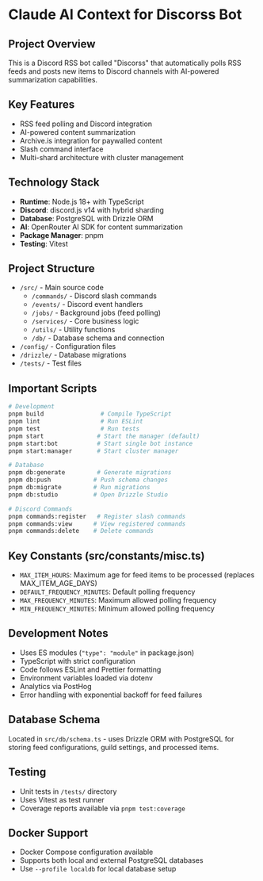 # Claude AI Context for Discorss Bot

## Project Overview
This is a Discord RSS bot called "Discorss" that automatically polls RSS feeds and posts new items to Discord channels with AI-powered summarization capabilities.

## Key Features
- RSS feed polling and Discord integration
- AI-powered content summarization  
- Archive.is integration for paywalled content
- Slash command interface
- Multi-shard architecture with cluster management

## Technology Stack
- **Runtime**: Node.js 18+ with TypeScript
- **Discord**: discord.js v14 with hybrid sharding
- **Database**: PostgreSQL with Drizzle ORM
- **AI**: OpenRouter AI SDK for content summarization
- **Package Manager**: pnpm
- **Testing**: Vitest

## Project Structure
- `/src/` - Main source code
  - `/commands/` - Discord slash commands
  - `/events/` - Discord event handlers  
  - `/jobs/` - Background jobs (feed polling)
  - `/services/` - Core business logic
  - `/utils/` - Utility functions
  - `/db/` - Database schema and connection
- `/config/` - Configuration files
- `/drizzle/` - Database migrations
- `/tests/` - Test files

## Important Scripts
```bash
# Development
pnpm build                # Compile TypeScript
pnpm lint                 # Run ESLint
pnpm test                 # Run tests
pnpm start               # Start the manager (default)
pnpm start:bot           # Start single bot instance
pnpm start:manager       # Start cluster manager

# Database
pnpm db:generate         # Generate migrations
pnpm db:push            # Push schema changes
pnpm db:migrate         # Run migrations
pnpm db:studio          # Open Drizzle Studio

# Discord Commands
pnpm commands:register   # Register slash commands
pnpm commands:view      # View registered commands
pnpm commands:delete    # Delete commands
```

## Key Constants (src/constants/misc.ts)
- `MAX_ITEM_HOURS`: Maximum age for feed items to be processed (replaces MAX_ITEM_AGE_DAYS)
- `DEFAULT_FREQUENCY_MINUTES`: Default polling frequency
- `MAX_FREQUENCY_MINUTES`: Maximum allowed polling frequency
- `MIN_FREQUENCY_MINUTES`: Minimum allowed polling frequency

## Development Notes
- Uses ES modules (`"type": "module"` in package.json)
- TypeScript with strict configuration
- Code follows ESLint and Prettier formatting
- Environment variables loaded via dotenv
- Analytics via PostHog
- Error handling with exponential backoff for feed failures

## Database Schema
Located in `src/db/schema.ts` - uses Drizzle ORM with PostgreSQL for storing feed configurations, guild settings, and processed items.

## Testing
- Unit tests in `/tests/` directory
- Uses Vitest as test runner
- Coverage reports available via `pnpm test:coverage`

## Docker Support
- Docker Compose configuration available
- Supports both local and external PostgreSQL databases
- Use `--profile localdb` for local database setup